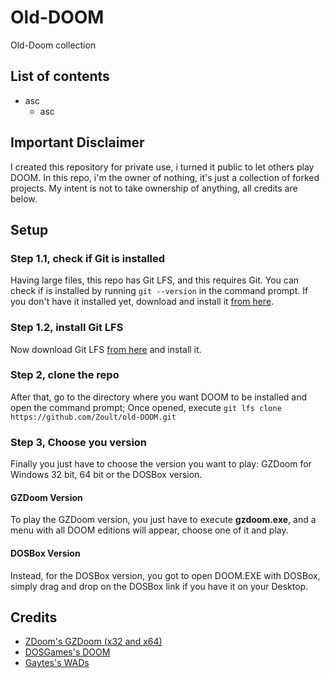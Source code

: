 # Old-DOOM
Old-Doom collection
## List of contents
- asc
    - asc

## Important Disclaimer
I created this repository for private use, i turned it public to let others play DOOM. In this repo, i'm the owner of nothing, it's just a collection of 
forked projects. My intent is not to take ownership of anything, all credits are below.

## Setup

### Step 1.1, check if Git is installed
Having large files, this repo has Git LFS, and this requires Git. You can check if is installed by running `git --version` in the command prompt. If you don't have it installed yet, download and install it [from here](https://git-scm.com/download/ "Download Git").

### Step 1.2, install Git LFS
Now download Git LFS [from here](https://git-lfs.github.com/ "Download Git LFS") and install it.

### Step 2, clone the repo
After that, go to the directory where you want DOOM to be installed and open the command prompt; Once opened, execute `git lfs clone https://github.com/Zoult/old-DOOM.git`

### Step 3, Choose you version
Finally you just have to choose the version you want to play: GZDoom for Windows 32 bit, 64 bit or the DOSBox version.

#### GZDoom Version
To play the GZDoom version, you just have to execute **gzdoom.exe**, and a menu with all DOOM editions will appear, choose one of it and play.

#### DOSBox Version
Instead, for the DOSBox version, you got to open DOOM.EXE with DOSBox, simply drag and drop on the DOSBox link if you have it on your Desktop.

## Credits
- [ZDoom's GZDoom (x32 and x64)](https://www.zdoom.org/downloads "ZDoom")
- [DOSGames's DOOM](https://www.dosgames.com/game/doom "DOSGames")
- [Gaytes's WADs](https://github.com/Gaytes/iwad "Gaytes")